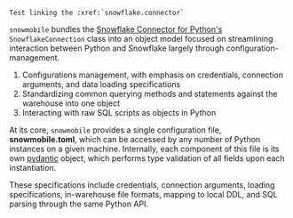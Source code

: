 ```{eval-rst}
Test linking the :xref:`snowflake.connector`
```

`snowmobile` bundles the [Snowflake Connector for Python's](https://docs.snowflake.com/en/user-guide/python-connector.html) `SnowflakeConnection` 
class into an object model focused on streamlining interaction between Python and Snowflake largely through configuration-management.

1. Configurations management, with emphasis on credentials, connection arguments, and data loading specifications
2. Standardizing common querying methods and statements against the warehouse into one object
3. Interacting with raw SQL scripts as objects in Python  

At its core, `snowmobile` provides a single configuration file, **snowmobile.toml**, which can be accessed by any number of Python instances
on a given machine. Internally, each component of this file is its own [pydantic](https://pydantic-docs.helpmanual.io/) object, which 
performs type validation of all fields upon each instantiation.

These specifications include credentials, connection arguments, loading specifications, in-warehouse file formats, mapping to local DDL, 
and SQL parsing through the same Python API.



